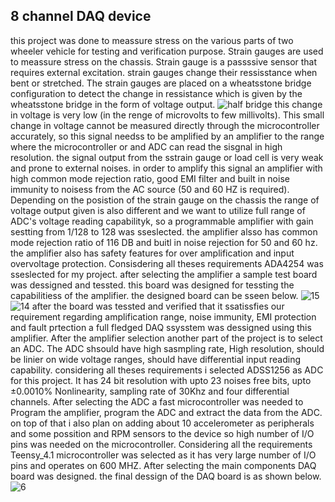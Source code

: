 ## 8 channel DAQ device
this project was done to meassure stress on the various parts of two wheeler vehicle for testing and verification purpose. Strain gauges are used to meassure stress on the chassis. Strain gauge is a passssive sensor that requires external excitation. strain gauges change their ressisstance when bent or stretched. The strain gauges are placed on a wheatsstone bridge configuration to detect the change in ressistance which is given by the wheatsstone bridge in the form of voltage output.
![half bridge](https://github.com/anpmht/anpmht/assets/42551612/c5707748-49d1-403c-9fca-1456b298cd81)
this change in voltage is very low (in the renge of microvolts to few millivolts). This small change in voltage cannot be measured directly through the microcontroller accurately, so this signal needss to be amplified by an amplifier to the range where the microcontroller or and ADC can read the sisgnal in high resolution. the signal output from the sstrain gauge or load cell is very weak and prone to external noises. in order to amplify this signal an amplifier with high common mode rejection ratio, good EMI filter and built in noise immunity to noisess from the AC source (50 and 60 HZ is required). Depending on the posistion of the strain gauge on the chassis the range of voltage output given is also different and we want to utilize full range of ADC's voltage reading capabilityk, so a programmable amplifier with gain sestting from 1/128 to 128 was sseslected. the amplifier alsso has common mode rejection ratio of 116 DB and buitl in noise rejection for 50 and 60 hz. the amplifier also has safety features for over amplification and input overvoltage protection. Consisdering all theses requirements ADA4254 was sseslected for my project. after selecting the amplifier a sample test board was dessigned and tessted. this board was designed for tessting the capabilitiess of the amplifier. the designed board can be sseen below.
![15](https://github.com/anpmht/anpmht/assets/42551612/4888e8d5-5d05-4013-bb50-fae23854b8ad)
![14](https://github.com/anpmht/anpmht/assets/42551612/7a98f07a-910b-46c9-9774-4f10c43972f2)
after the board was tessted and verified that it ssatissfies our requirement regarding amplification range, noise immunity, EMI protection and fault prtection a full fledged DAQ ssysstem was dessigned using this amplifier. After the amplifier selection another part of the project is to select an ADC. The ADC shsould have high sasmpling rate, High resolution, should be linier on wide voltage ranges, should have differential input reading capability. considering all theses requirements i selected ADSS1256 as ADC for this project. It has 24 bit resolution with upto 23 noises free bits, upto ±0.0010% Nonlinearity, sampling rate of 30Khz and four differential channels. After selecting the ADC a fast microcontroller was needed to Program the amplifier, program the ADC and extract the data from the ADC. on top of that i also plan on adding about 10 accelerometer as peripherals and some possition and RPM sensors to the device so high number of I/O pins was needed on the microcontroller. Considering all the requirements Teensy_4.1 microcontroller was selected as it has very large number of I/O pins and operates on 600 MHZ. After selecting the main components DAQ board was designed. the final dessign of the DAQ board is as shown below.
![6](https://github.com/anpmht/anpmht/assets/42551612/699009b5-df56-4bb3-862a-20f0ec763c6e)

